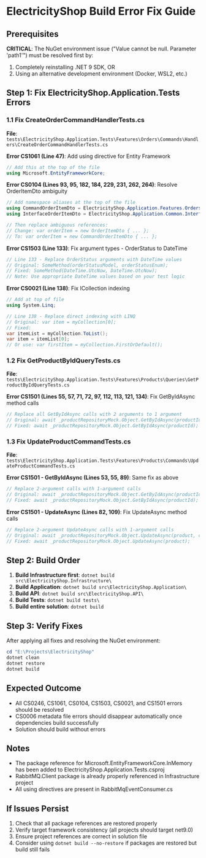 # ElectricityShop Build Error Fix Guide

## Prerequisites
**CRITICAL**: The NuGet environment issue ("Value cannot be null. Parameter 'path1'") must be resolved first by:
1. Completely reinstalling .NET 9 SDK, OR
2. Using an alternative development environment (Docker, WSL2, etc.)

## Step 1: Fix ElectricityShop.Application.Tests Errors

### 1.1 Fix CreateOrderCommandHandlerTests.cs

**File**: `tests\ElectricityShop.Application.Tests\Features\Orders\Commands\Handlers\CreateOrderCommandHandlerTests.cs`

**Error CS1061 (Line 47)**: Add using directive for Entity Framework
```csharp
// Add this at the top of the file
using Microsoft.EntityFrameworkCore;
```

**Error CS0104 (Lines 93, 95, 182, 184, 229, 231, 262, 264)**: Resolve OrderItemDto ambiguity
```csharp
// Add namespace aliases at the top of the file
using CommandOrderItemDto = ElectricityShop.Application.Features.Orders.Commands.OrderItemDto;
using InterfaceOrderItemDto = ElectricityShop.Application.Common.Interfaces.OrderItemDto;

// Then replace ambiguous references:
// Change: var orderItem = new OrderItemDto { ... };
// To: var orderItem = new CommandOrderItemDto { ... };
```

**Error CS1503 (Line 133)**: Fix argument types - OrderStatus to DateTime
```csharp
// Line 133 - Replace OrderStatus arguments with DateTime values
// Original: SomeMethod(orderStatusModel, orderStatusEnum);
// Fixed: SomeMethod(DateTime.UtcNow, DateTime.UtcNow);
// Note: Use appropriate DateTime values based on your test logic
```

**Error CS0021 (Line 138)**: Fix ICollection indexing
```csharp
// Add at top of file
using System.Linq;

// Line 138 - Replace direct indexing with LINQ
// Original: var item = myCollection[0];
// Fixed: 
var itemList = myCollection.ToList();
var item = itemList[0];
// Or use: var firstItem = myCollection.FirstOrDefault();
```

### 1.2 Fix GetProductByIdQueryTests.cs

**File**: `tests\ElectricityShop.Application.Tests\Features\Products\Queries\GetProductByIdQueryTests.cs`

**Error CS1501 (Lines 55, 57, 71, 72, 97, 112, 113, 121, 134)**: Fix GetByIdAsync method calls
```csharp
// Replace all GetByIdAsync calls with 2 arguments to 1 argument
// Original: await _productRepositoryMock.Object.GetByIdAsync(productId, cancellationToken);
// Fixed: await _productRepositoryMock.Object.GetByIdAsync(productId);
```

### 1.3 Fix UpdateProductCommandTests.cs

**File**: `tests\ElectricityShop.Application.Tests\Features\Products\Commands\UpdateProductCommandTests.cs`

**Error CS1501 - GetByIdAsync (Lines 53, 55, 89)**: Same fix as above
```csharp
// Replace 2-argument calls with 1-argument calls
// Original: await _productRepositoryMock.Object.GetByIdAsync(productId, cancellationToken);
// Fixed: await _productRepositoryMock.Object.GetByIdAsync(productId);
```

**Error CS1501 - UpdateAsync (Lines 82, 109)**: Fix UpdateAsync method calls
```csharp
// Replace 2-argument UpdateAsync calls with 1-argument calls
// Original: await _productRepositoryMock.Object.UpdateAsync(product, cancellationToken);
// Fixed: await _productRepositoryMock.Object.UpdateAsync(product);
```

## Step 2: Build Order

1. **Build Infrastructure first**: `dotnet build src\ElectricityShop.Infrastructure\`
2. **Build Application**: `dotnet build src\ElectricityShop.Application\`
3. **Build API**: `dotnet build src\ElectricityShop.API\`
4. **Build Tests**: `dotnet build tests\`
5. **Build entire solution**: `dotnet build`

## Step 3: Verify Fixes

After applying all fixes and resolving the NuGet environment:

```powershell
cd "E:\Projects\ElectricityShop"
dotnet clean
dotnet restore
dotnet build
```

## Expected Outcome

- All CS0246, CS1061, CS0104, CS1503, CS0021, and CS1501 errors should be resolved
- CS0006 metadata file errors should disappear automatically once dependencies build successfully
- Solution should build without errors

## Notes

- The package reference for Microsoft.EntityFrameworkCore.InMemory has been added to ElectricityShop.Application.Tests.csproj
- RabbitMQ.Client package is already properly referenced in Infrastructure project
- All using directives are present in RabbitMqEventConsumer.cs

## If Issues Persist

1. Check that all package references are restored properly
2. Verify target framework consistency (all projects should target net9.0)
3. Ensure project references are correct in solution file
4. Consider using `dotnet build --no-restore` if packages are restored but build still fails
